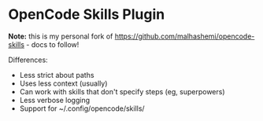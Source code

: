 # OpenCode Skills Plugin

**Note:** this is my personal fork of https://github.com/malhashemi/opencode-skills - docs to follow!

Differences:

- Less strict about paths
- Uses less context (usually)
- Can work with skills that don't specify steps (eg, superpowers)
- Less verbose logging
- Support for ~/.config/opencode/skills/
